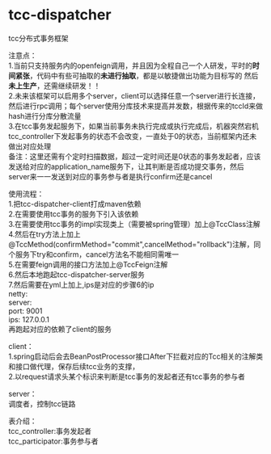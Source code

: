 # tcc-dispatcher
tcc分布式事务框架  


注意点：  
1.当前只支持服务内的openfeign调用，并且因为全程自己一个人研发，平时的**时间紧张**，代码中有些可抽取的**未进行抽取**，都是以敏捷做出功能为目标写的
然后**未上生产**，还需继续研发！！  
2.未来该框架可以启用多个server，client可以选择任意一个server进行长连接，然后进行rpc调用；每个server使用分库技术来提高并发数，根据传来的tccId来做hash进行分库分散流量  
3.在tcc事务发起服务下，如果当前事务未执行完成或执行完成后，机器突然宕机tcc_controller下发起事务的状态不会改变，一直处于0的状态，当前框架内还未做出对应处理  
    备注：这里还需有个定时扫描数据，超过一定时间还是0状态的事务发起者，应该发送给对应的application_name服务下，让其判断是否成功提交事务，然后server来一一发送到对应的事务参与者是执行confirm还是cancel  


使用流程：  
1.把tcc-dispatcher-client打成maven依赖  
2.在需要使用tcc事务的服务下引入该依赖  
3.在需要使用tcc事务的impl实现类上（需要被spring管理）加上@TccClass注解  
4.然后在try方法上加上@TccMethod(confirmMethod="commit",cancelMethod="rollback")注解，同个服务下try和confirm，cancel方法名不能相同需唯一  
5.在需要feign调用的接口方法加上@TccFeign注解  
6.然后本地跑起tcc-dispatcher-server服务  
7.然后需要在yml上加上,ips是对应的步骤6的ip  
netty:  
  server:  
     port: 9001  
     ips: 127.0.0.1  
再跑起对应的依赖了client的服务  



client：  
1.spring启动后会去BeanPostProcessor接口After下拦截对应的Tcc相关的注解类和接口做代理，保存后续tcc业务的支撑，  
2.以request请求头某个标识来判断是tcc事务的发起者还有tcc事务的参与者  

server：  
调度者，控制tcc链路  

表介绍：  
tcc_controller:事务发起者  
tcc_participator:事务参与者  


